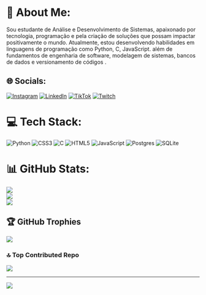 # 💫 About Me:
Sou estudante de Análise e Desenvolvimento de Sistemas, apaixonado por tecnologia, programação e pela criação de soluções que possam impactar positivamente o mundo. Atualmente, estou desenvolvendo habilidades em linguagens de programação como Python, C, JavaScript. além de fundamentos de engenharia de software, modelagem de sistemas, bancos de dados e versionamento de códigos .


## 🌐 Socials:
[![Instagram](https://img.shields.io/badge/Instagram-%23E4405F.svg?logo=Instagram&logoColor=white)](https://instagram.com/joao.ale25/) [![LinkedIn](https://img.shields.io/badge/LinkedIn-%230077B5.svg?logo=linkedin&logoColor=white)](https://linkedin.com/in/joão-alexandre-da-costa-091898327/) [![TikTok](https://img.shields.io/badge/TikTok-%23000000.svg?logo=TikTok&logoColor=white)](https://tiktok.com/@joao.ale25) [![Twitch](https://img.shields.io/badge/Twitch-%239146FF.svg?logo=Twitch&logoColor=white)](https://twitch.tv/jadc_) 

# 💻 Tech Stack:
![Python](https://img.shields.io/badge/python-3670A0?style=for-the-badge&logo=python&logoColor=ffdd54) ![CSS3](https://img.shields.io/badge/css3-%231572B6.svg?style=for-the-badge&logo=css3&logoColor=white) ![C](https://img.shields.io/badge/c-%2300599C.svg?style=for-the-badge&logo=c&logoColor=white) ![HTML5](https://img.shields.io/badge/html5-%23E34F26.svg?style=for-the-badge&logo=html5&logoColor=white) ![JavaScript](https://img.shields.io/badge/javascript-%23323330.svg?style=for-the-badge&logo=javascript&logoColor=%23F7DF1E) ![Postgres](https://img.shields.io/badge/postgres-%23316192.svg?style=for-the-badge&logo=postgresql&logoColor=white) ![SQLite](https://img.shields.io/badge/sqlite-%2307405e.svg?style=for-the-badge&logo=sqlite&logoColor=white)
# 📊 GitHub Stats:
![](https://github-readme-stats.vercel.app/api?username=Jadc-1&theme=radical&hide_border=false&include_all_commits=false&count_private=false)<br/>
![](https://github-readme-streak-stats.herokuapp.com/?user=Jadc-1&theme=radical&hide_border=false)<br/>
![](https://github-readme-stats.vercel.app/api/top-langs/?username=Jadc-1&theme=radical&hide_border=false&include_all_commits=false&count_private=false&layout=compact)

## 🏆 GitHub Trophies
![](https://github-profile-trophy.vercel.app/?username=Jadc-1&theme=radical&no-frame=false&no-bg=true&margin-w=4)

### 🔝 Top Contributed Repo
![](https://github-contributor-stats.vercel.app/api?username=Jadc-1&limit=5&theme=dark&combine_all_yearly_contributions=true)

---
[![](https://visitcount.itsvg.in/api?id=Jadc-1&icon=0&color=0)](https://visitcount.itsvg.in)

<!-- Proudly created with GPRM ( https://gprm.itsvg.in ) -->

